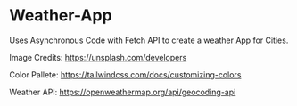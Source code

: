 # Weather-App

Uses Asynchronous Code with Fetch API to create a weather App for Cities.

Image Credits: https://unsplash.com/developers  

Color Pallete: https://tailwindcss.com/docs/customizing-colors

Weather API: https://openweathermap.org/api/geocoding-api

